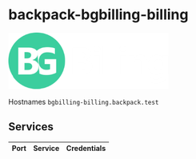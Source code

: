 # backpack-bgbilling-billing

![BGBilling](../../../doc/assets/logos/bgbilling.png)

Hostnames `bgbilling-billing.backpack.test`

## Services

| Port | Service | Credentials
| ---: | :------ | :----------
